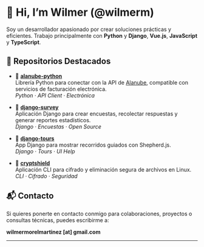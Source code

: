 # 👋 Hi, I’m Wilmer (@wilmerm)

Soy un desarrollador apasionado por crear soluciones prácticas y eficientes. Trabajo principalmente con **Python** y **Django**, **Vue.js**, **JavaScript** y **TypeScript**.

## 🚀 Repositorios Destacados

- 🔗 [**alanube-python**](https://github.com/wilmerm/alanube-python)  
  Librería Python para conectar con la API de [Alanube](https://alanube.com), compatible con servicios de facturación electrónica.  
  _Python · API Client · Electrónica_

- 🔗 [**django-survey**](https://github.com/wilmerm/django-survey)  
  Aplicación Django para crear encuestas, recolectar respuestas y generar reportes estadísticos.  
  _Django · Encuestas · Open Source_

- 🔗 [**django-tours**](https://github.com/wilmerm/django-tours)  
  App Django para mostrar recorridos guiados con Shepherd.js.  
  _Django · Tours · UI Help_

- 🔗 [**cryptshield**](https://github.com/wilmerm/cryptshield)  
  Aplicación CLI para cifrado y eliminación segura de archivos en Linux.  
  _CLI · Cifrado · Seguridad_

## 📬 Contacto

Si quieres ponerte en contacto conmigo para colaboraciones, proyectos o consultas técnicas, puedes escribirme a:

**wilmermorelmartinez [at] gmail.com**

---

<!---
wilmerm/wilmerm is a ✨ special ✨ repository because its `README.md` (this file) appears on your GitHub profile.
You can click the Preview link to take a look at your changes.
--->

